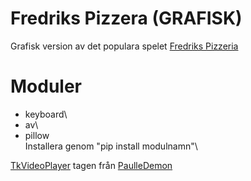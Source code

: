 # Fredriks Pizzera (GRAFISK)
Grafisk version av det populara spelet [Fredriks Pizzeria](https://github.com/HarisGGEZ/Freddy)

# Moduler
- keyboard\
- av\
- pillow\
Installera genom "pip install modulnamn"\

[TkVideoPlayer](https://github.com/PaulleDemon/tkVideoPlayer) tagen från [PaulleDemon](https://github.com/PaulleDemon)
